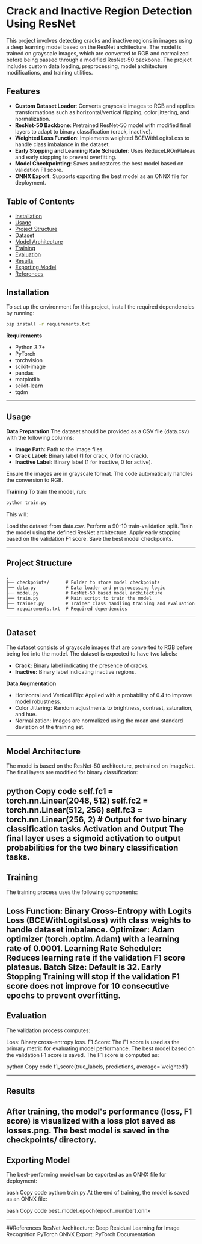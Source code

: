 # Crack and Inactive Region Detection Using ResNet

This project involves detecting cracks and inactive regions in images using a deep learning model based on the ResNet architecture. The model is trained on grayscale images, which are converted to RGB and normalized before being passed through a modified ResNet-50 backbone. The project includes custom data loading, preprocessing, model architecture modifications, and training utilities.

## Features

- **Custom Dataset Loader**: Converts grayscale images to RGB and applies transformations such as horizontal/vertical flipping, color jittering, and normalization.
- **ResNet-50 Backbone**: Pretrained ResNet-50 model with modified final layers to adapt to binary classification (crack, inactive).
- **Weighted Loss Function**: Implements weighted BCEWithLogitsLoss to handle class imbalance in the dataset.
- **Early Stopping and Learning Rate Scheduler**: Uses ReduceLROnPlateau and early stopping to prevent overfitting.
- **Model Checkpointing**: Saves and restores the best model based on validation F1 score.
- **ONNX Export**: Supports exporting the best model as an ONNX file for deployment.

## Table of Contents

- [Installation](#installation)
- [Usage](#usage)
- [Project Structure](#project-structure)
- [Dataset](#dataset)
- [Model Architecture](#model-architecture)
- [Training](#training)
- [Evaluation](#evaluation)
- [Results](#results)
- [Exporting Model](#exporting-model)
- [References](#references)

## Installation

To set up the environment for this project, install the required dependencies by running:

```bash
pip install -r requirements.txt
```

**Requirements**
- Python 3.7+
- PyTorch
- torchvision
- scikit-image
- pandas
- matplotlib
- scikit-learn
- tqdm

---
## Usage
**Data Preparation**
The dataset should be provided as a CSV file (data.csv) with the following columns:

- **Image Path:** Path to the image files.
- **Crack Label:** Binary label (1 for crack, 0 for no crack).
- **Inactive Label:** Binary label (1 for inactive, 0 for active).

Ensure the images are in grayscale format. The code automatically handles the conversion to RGB.


**Training**
To train the model, run:

```bash
python train.py
```
This will:

Load the dataset from data.csv.
Perform a 90-10 train-validation split.
Train the model using the defined ResNet architecture.
Apply early stopping based on the validation F1 score.
Save the best model checkpoints.


---
## Project Structure
```plaintext
.
├── checkpoints/      # Folder to store model checkpoints
├── data.py           # Data loader and preprocessing logic
├── model.py          # ResNet-50 based model architecture
├── train.py          # Main script to train the model
├── trainer.py        # Trainer class handling training and evaluation
└── requirements.txt  # Required dependencies
```
---
## Dataset
The dataset consists of grayscale images that are converted to RGB before being fed into the model. The dataset is expected to have two labels:

- **Crack:** Binary label indicating the presence of cracks.
- **Inactive:** Binary label indicating inactive regions.

**Data Augmentation**
- Horizontal and Vertical Flip: Applied with a probability of 0.4 to improve model robustness.
- Color Jittering: Random adjustments to brightness, contrast, saturation, and hue.
- Normalization: Images are normalized using the mean and standard deviation of the training set.

---
## Model Architecture
The model is based on the ResNet-50 architecture, pretrained on ImageNet. The final layers are modified for binary classification:

python
Copy code
self.fc1 = torch.nn.Linear(2048, 512)
self.fc2 = torch.nn.Linear(512, 256)
self.fc3 = torch.nn.Linear(256, 2)  # Output for two binary classification tasks
Activation and Output
The final layer uses a sigmoid activation to output probabilities for the two binary classification tasks.
---
## Training
The training process uses the following components:

Loss Function: Binary Cross-Entropy with Logits Loss (BCEWithLogitsLoss) with class weights to handle dataset imbalance.
Optimizer: Adam optimizer (torch.optim.Adam) with a learning rate of 0.0001.
Learning Rate Scheduler: Reduces learning rate if the validation F1 score plateaus.
Batch Size: Default is 32.
Early Stopping
Training will stop if the validation F1 score does not improve for 10 consecutive epochs to prevent overfitting.
---
## Evaluation
The validation process computes:

Loss: Binary cross-entropy loss.
F1 Score: The F1 score is used as the primary metric for evaluating model performance.
The best model based on the validation F1 score is saved. The F1 score is computed as:

python
Copy code
f1_score(true_labels, predictions, average='weighted')

---
## Results
After training, the model's performance (loss, F1 score) is visualized with a loss plot saved as losses.png. The best model is saved in the checkpoints/ directory.
---
## Exporting Model
The best-performing model can be exported as an ONNX file for deployment:

bash
Copy code
python train.py
At the end of training, the model is saved as an ONNX file:

bash
Copy code
best_model_epoch{epoch_number}.onnx

---
##References
ResNet Architecture: Deep Residual Learning for Image Recognition
PyTorch ONNX Export: PyTorch Documentation
